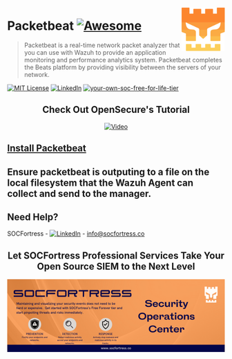 [<img src="../images/logo_orange.svg" align="right" width="100" height="100" />](https://www.socfortress.co/)

# Packetbeat [![Awesome](https://img.shields.io/badge/SOCFortress-Worlds%20First%20Free%20Cloud%20SOC-orange)](https://www.socfortress.co/trial.html)
> Packetbeat is a real-time network packet analyzer that you can use with Wazuh to provide an application monitoring and performance analytics system. Packetbeat completes the Beats platform by providing visibility between the servers of your network.

[![MIT License][license-shield]][license-url]
[![LinkedIn][linkedin-shield]][linkedin-url]
[![your-own-soc-free-for-life-tier](https://img.shields.io/badge/Get%20Started-FREE%20FOR%20LIFE%20TIER-orange)](https://www.socfortress.co/trial.html)

<div align="center">
    <h2 align="center">Check Out OpenSecure's Tutorial</h3>
    <a href="https://www.youtube.com/watch?v=FhTDkg4346U">
    <img src="https://img.youtube.com/vi/FhTDkg4346U/0.jpg" alt="Video">
  </a>
  
</div>

## [Install Packetbeat](https://www.elastic.co/guide/en/beats/packetbeat/current/packetbeat-installation-configuration.html)

## Ensure packetbeat is outputing to a file on the local filesystem that the Wazuh Agent can collect and send to the manager.

<!-- CONTACT -->
## Need Help?

SOCFortress - [![LinkedIn][linkedin-shield]][linkedin-url] - info@socfortress.co

<div align="center">
  <h2 align="center">Let SOCFortress Professional Services Take Your Open Source SIEM to the Next Level</h3>
  <a href="https://www.socfortress.co/contact_form.html">
    <img src="../images/Email%20Banner.png" alt="Banner">
  </a>


</div>

<!-- MARKDOWN LINKS & IMAGES -->
<!-- https://www.markdownguide.org/basic-syntax/#reference-style-links -->
[contributors-shield]: https://img.shields.io/github/contributors/socfortress/Wazuh-Rules
[contributors-url]: https://github.com/socfortress/Wazuh-Rules/graphs/contributors
[forks-shield]: https://img.shields.io/github/forks/socfortress/Wazuh-Rules
[forks-url]: https://github.com/socfortress/Wazuh-Rules/network/members
[stars-shield]: https://img.shields.io/github/stars/socfortress/Wazuh-Rules
[stars-url]: https://github.com/socfortress/Wazuh-Rules/stargazers
[issues-shield]: https://img.shields.io/github/issues/othneildrew/Best-README-Template.svg?style=for-the-badge
[issues-url]: https://github.com/othneildrew/Best-README-Template/issues
[license-shield]: https://img.shields.io/badge/Help%20Desk-Help%20Desk-blue
[license-url]: https://servicedesk.socfortress.co/help/2979687893
[linkedin-shield]: https://img.shields.io/badge/Visit%20Us-www.socfortress.co-orange
[linkedin-url]: https://www.socfortress.co/
[fsecure-shield]: https://img.shields.io/badge/F--Secure-Check%20Them%20Out-blue
[fsecure-url]: https://www.f-secure.com/no/business/solutions/elements-endpoint-protection/computer
